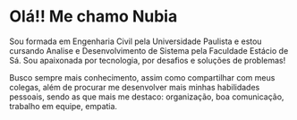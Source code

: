 # Olá!! Me chamo Nubia

Sou formada em Engenharia Civil pela Universidade Paulista e estou cursando Analise e Desenvolvimento de Sistema pela Faculdade Estácio de Sá. Sou apaixonada por tecnologia, por desafios e soluções de problemas!

Busco sempre mais conhecimento, assim como compartilhar com meus colegas, além de procurar me desenvolver mais minhas habilidades pessoais, sendo as que mais me destaco: organização, boa comunicação, trabalho em equipe, empatia.
